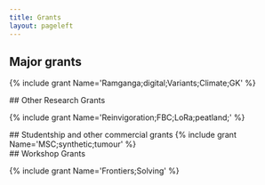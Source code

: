 ```yaml
---
title: Grants
layout: pageleft
---
```


<div class="grants" markdown=1>


## Major grants

{% include grant Name='Ramganga;digital;Variants;Climate;GK' %}

</div>

<div class="grants" markdown=1>
## Other Research Grants

{% include grant Name='Reinvigoration;FBC;LoRa;peatland;' %}

</div>



<div class="grants" markdown=1>
## Studentship and other commercial grants
{% include grant Name='MSC;synthetic;tumour' %}

</div>



<div class="grants" markdown=1>
##  Workshop Grants

{% include grant Name='Frontiers;Solving' %}

</div>

